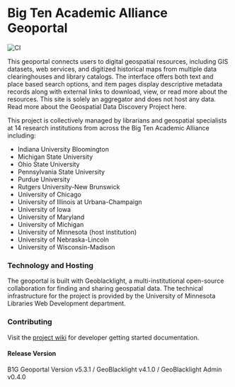 # Big Ten Academic Alliance Geoportal

![CI](https://github.com/BTAA-Geospatial-Data-Project/geoportal/actions/workflows/ci.yml/badge.svg)

This geoportal connects users to digital geospatial resources, including GIS datasets, web services, and digitized historical maps from multiple data clearinghouses and library catalogs. The interface offers both text and place based search options, and item pages display descriptive metadata records along with external links to download, view, or read more about the resources. This site is solely an aggregator and does not host any data. Read more about the Geospatial Data Discovery Project here.

This project is collectively managed by librarians and geospatial specialists at 14 research institutions from across the Big Ten Academic Alliance including:

* Indiana University Bloomington
* Michigan State University
* Ohio State University
* Pennsylvania State University
* Purdue University
* Rutgers University-New Brunswick
* University of Chicago
* University of Illinois at Urbana­-Champaign
* University of Iowa
* University of Maryland
* University of Michigan
* University of Minnesota (host institution)
* University of Nebraska-Lincoln
* University of Wisconsin-­Madison

### Technology and Hosting

The geoportal is built with Geoblacklight, a multi-institutional open-source collaboration for finding and sharing geospatial data. The technical infrastructure for the project is provided by the University of Minnesota Libraries Web Development department.

### Contributing
Visit the [project wiki](https://github.com/BTAA-Geospatial-Data-Project/geoportal/wiki) for developer getting started documentation.

#### Release Version

B1G Geoportal Version v5.3.1 / GeoBlacklight v4.1.0 / GeoBlacklight Admin v0.4.0
